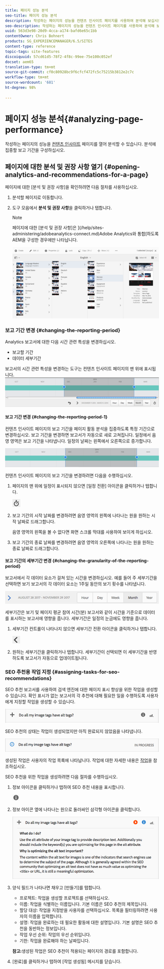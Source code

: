 ```yaml
---
title: 페이지 성능 분석
seo-title: 페이지 성능 분석
description: 작성하는 페이지의 성능을 컨텐츠 인사이트 페이지를 사용하여 분석해 보십시오.
seo-description: 작성하는 페이지의 성능을 컨텐츠 인사이트 페이지를 사용하여 분석해 보십시오.
uuid: 563d3e98-20d9-4cca-a174-bafd6e65c1bb
contentOwner: Chris Bohnert
products: SG_EXPERIENCEMANAGER/6.5/SITES
content-type: reference
topic-tags: site-features
discoiquuid: 57cd61d5-78f2-4f8c-99ee-75e100c052ef
docset: aem65
translation-type: tm+mt
source-git-commit: cf0c80928bc9f6cfcf472fc5c75215b3812e2c7c
workflow-type: tm+mt
source-wordcount: '681'
ht-degree: 98%

---
```



# 페이지 성능 분석{#analyzing-page-performance}

작성하는 페이지의 성능을 [컨텐츠 인사이트](/help/sites-authoring/content-insights.md) 페이지를 열어 분석할 수 있습니다. 분석에 집중할 보고 기간을 구성하십시오.

## 페이지에 대한 분석 및 권장 사항 열기 {#opening-analytics-and-recommendations-for-a-page}

페이지에 대한 [분석 및 권장 사항]을 확인하려면 다음 절차를 사용하십시오.

1. 분석할 페이지로 이동합니다.
1. 도구 모음에서 **분석 및 권장 사항**&#x200B;을 클릭하거나 탭합니다.

   >[!NOTE]
   >
   >페이지에 대한 [분석 및 권장 사항]은 ](/help/sites-administering/adobeanalytics-connect.md)Adobe Analytics와 통합[하도록 AEM을 구성한 경우에만 나타납니다.

   ![screen-shot_2019-03-05at115319](assets/screen-shot_2019-03-05at115319.png)

### 보고 기간 변경 {#changing-the-reporting-period}

Analytics 보고서에 대한 다음 시간 관련 특성을 변경하십시오.

* 보고할 기간
* 데이터 세부기간

보고서의 시간 관련 특성을 변경하는 도구는 컨텐츠 인사이트 페이지의 맨 위에 표시됩니다. ![chlimage_1-126](assets/chlimage_1-126.png)

#### 보고 기간 변경 {#changing-the-reporting-period-1}

컨텐츠 인사이트 페이지의 보고 기간을 페이지 활동 분석을 집중하도록 특정 기간으로 변경하십시오. 보고 기간을 변경하면 보고서가 자동으로 새로 고쳐집니다. 일정에서 음영 영역은 보고 기간을 나타냅니다. 일정의 날짜는 왼쪽에서 오른쪽으로 증가합니다.

![chlimage_1-127](assets/chlimage_1-127.png)

컨텐츠 인사이트 페이지의 보고 기간을 변경하려면 다음을 수행하십시오.

1. 페이지의 맨 위에 일정이 표시되지 않으면 [일정 전환] 아이콘을 클릭하거나 탭합니다.

   ![](do-not-localize/chlimage_1-22.png)

1. 보고 기간의 시작 날짜를 변경하려면 음영 영역의 왼쪽에 나타나는 원을 원하는 시작 날짜로 드래그합니다.

   음영 영역의 왼쪽을 볼 수 없다면 화면 스크롤 막대를 사용하여 보이게 하십시오.

1. 보고 기간의 종료 날짜를 변경하려면 음영 영역의 오른쪽에 나타나는 원을 원하는 종료 날짜로 드래그합니다.

#### 보고 기간의 세부기간 변경  {#changing-the-granularity-of-the-reporting-period}

보고서에서 각 데이터 요소가 걸쳐 있는 시간을 변경하십시오. 예를 들어 주 세부기간을 선택하면 보기 보고서의 각 데이터 요소는 1주일 동안의 보기 횟수를 나타냅니다.

![screen_shot_2017-11-29at141001](assets/screen_shot_2017-11-29at141001.png)

세부기간은 보기 및 페이지 평균 참여 시간(분) 보고서와 같이 시간을 기준으로 데이터를 표시하는 보고서에 영향을 줍니다. 세부기간은 일정의 눈금에도 영향을 줍니다.

1. 세부기간 컨트롤이 나타나지 않으면 세부기간 전환 아이콘을 클릭하거나 탭합니다.

   ![chlimage_1-128](assets/chlimage_1-128.png)

1. 원하는 세부기간을 클릭하거나 탭합니다. 세부기간이 선택되면 이 세부기간을 반영하도록 보고서가 자동으로 업데이트됩니다.

### SEO 추천용 작업 지정  {#assigning-tasks-for-seo-recommendations}

SEO 추천 보고서를 사용하여 검색 엔진에 대한 페이지 표시 향상을 위한 작업을 생성할 수 있습니다. 확인 표시가 없는 보고서의 각 추천에 대해 필요한 일을 수행하도록 사용자에게 지정할 작업을 생성할 수 있습니다.

![chlimage_1-129](assets/chlimage_1-129.png)

SEO 추천의 상태는 작업이 생성되었지만 아직 완료되지 않았음을 나타냅니다.

![chlimage_1-130](assets/chlimage_1-130.png)

생성된 작업은 사용자의 작업 목록에 나타납니다. 작업에 대한 자세한 내용은 [작업](/help/sites-authoring/task-content.md)을 참조하십시오.

SEO 추천을 위한 작업을 생성하려면 다음 절차를 수행하십시오.

1. 정보 아이콘을 클릭하거나 탭하여 SEO 추천 내용을 표시합니다.

   ![](do-not-localize/chlimage_1-23.png)

1. 정보 아이콘 옆에 나타나는 원으로 둘러싸인 삼각형 아이콘을 클릭합니다.

   ![chlimage_1-131](assets/chlimage_1-131.png)

1. 양식 필드가 나타나면 채우고 [만들기]를 탭합니다.

   * 프로젝트: 작업을 생성할 프로젝트를 선택하십시오.
   * 이름: 작업을 식별하는 이름입니다. 기본 이름은 SEO 추천의 제목입니다.
   * 할당 대상: 작업을 지정받을 사용자를 선택하십시오. 목록을 필터링하려면 사용자의 이름을 입력합니다.
   * 설명: 작업을 완료하는 데 필요한 활동에 대한 설명입니다. 기본 설명은 SEO 추천을 동반하는 정보입니다.
   * 작업 우선 순위: 작업의 우선 순위입니다.
   * 기한: 작업을 완료해야 하는 날짜입니다.

   **참고:**&#x200B;생성된 작업은 SEO 추천이 적용되는 페이지의 경로를 포함합니다.

1. [완료]를 클릭하거나 탭하여 [작업 생성됨] 메시지를 닫습니다.

